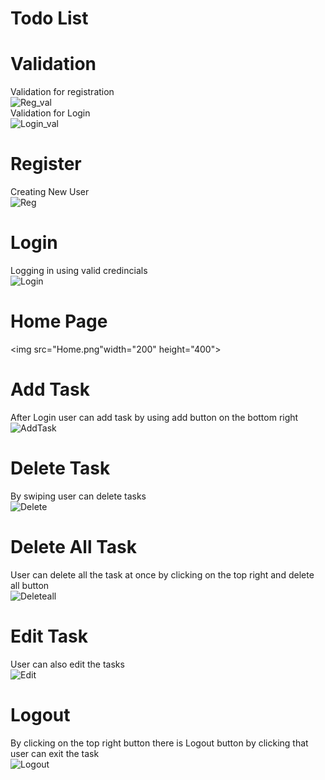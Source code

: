 # Todo List

# Validation
 Validation for registration 
 <br>
![Reg_val](https://user-images.githubusercontent.com/79492620/113448447-946aff00-941b-11eb-91f3-7836ca2f4cbf.gif)
<br>
Validation for Login
<br>
![Login_val](https://user-images.githubusercontent.com/79492620/113448521-b5335480-941b-11eb-8c0e-c5b52c19b151.gif)

# Register
Creating New User
<br>
![Reg](https://user-images.githubusercontent.com/79492620/113448540-c3817080-941b-11eb-920d-34af4e11eb8d.gif)

# Login
Logging in using valid credincials
<br>
![Login](https://user-images.githubusercontent.com/79492620/113448607-e0b63f00-941b-11eb-900b-8c8fb13c9968.gif)

# Home Page
<img src="Home.png"width="200" height="400">

# Add Task
After Login user can add task by using add button on the bottom right
<br>
![AddTask](https://user-images.githubusercontent.com/79492620/113448823-46a2c680-941c-11eb-9bcb-2eda09de62ad.gif)

# Delete Task
By swiping user can delete tasks
<br>
![Delete](https://user-images.githubusercontent.com/79492620/113448889-6934df80-941c-11eb-8725-9fbe77b3d30c.gif)

# Delete All Task
User can delete all the task at once by clicking on the top right and delete all button
<br>
![Deleteall](https://user-images.githubusercontent.com/79492620/113449000-a00af580-941c-11eb-84bc-dfd7dbe2ba21.gif)

# Edit Task
User can also edit the tasks
<br>
![Edit](https://user-images.githubusercontent.com/79492620/113449074-ca5cb300-941c-11eb-86d8-0573fdb470c8.gif)

# Logout
By clicking on the top right button there is Logout button by clicking that user can exit the task
<br>
![Logout](https://user-images.githubusercontent.com/79492620/113449180-fd06ab80-941c-11eb-98aa-4020f0433de0.gif)




